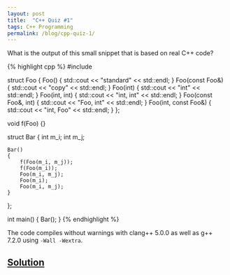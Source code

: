 ```yaml
---
layout: post
title:  "C++ Quiz #1"
tags: C++ Programming
permalink: /blog/cpp-quiz-1/
---
```


What is the output of this small snippet that is based on real C++ code?

<!--more-->

{% highlight cpp %}
#include <iostream>

struct Foo
{
    Foo() { std::cout << "standard" << std::endl; }
    Foo(const Foo&) { std::cout << "copy" << std::endl; }
    Foo(int) { std::cout << "int" << std::endl; }
    Foo(int, int) { std::cout << "int, int" << std::endl; }
    Foo(const Foo&, int) { std::cout << "Foo, int" << std::endl; }
    Foo(int, const Foo&) { std::cout << "int, Foo" << std::endl; }
};

void f(Foo) {}

struct Bar
{
    int m_i;
    int m_j;

    Bar()
    {
        f(Foo(m_i, m_j));
        f(Foo(m_i));
        Foo(m_i, m_j);
        Foo(m_i);
        Foo(m_i, m_j);
    }
};

int main()
{
    Bar();
}
{% endhighlight %}

The code compiles without warnings with clang++ 5.0.0 as well as g++ 7.2.0 using `-Wall -Wextra`.

<script language="javascript">
function toggle() {
    var spoiler = document.getElementById("spoiler");
    spoiler.style.display = (spoiler.style.display == "block") ? "none" : "block";
}
</script>

<h2><a href="javascript:toggle();">Solution</a></h2>

<div id="spoiler" style="display: none" markdown="1">
The preliminaries are simple:

- We have a struct Foo with a few different constructors, each of which prints a text that represents its parameter types.
- We have a struct Bar with two members, `m_i` and `m_j`.
- The `main` function calls the standard constructor of Bar.

The constructor of Bar is where the magic happens, so let's go through it line by line:

1. `f(Foo(m_i, m_j))` creates a temporary Foo object by calling the Foo constructor with `m_i` and `m_j` as parameters, so `int, int` is printed. The resulting Foo object is then passed to the function `f`.
2. `f(Foo(m_i))` works analogously, it calls  the Foo constructor with `m_i` as parameter, so `int` is printed. The resulting Foo object is then passed to the function `f`.
3. `Foo(m_i, m_j)` works the same as the first line, except it doesn't pass the resulting temporary Foo object to a function, so it is destroyed again immediately, `int, int` is printed again.
4. So far so good, but now look closely. `Foo(m_i)` surprisingly behaves entirely differently from all the previous lines. It does *not* call the Foo constructor with `m_i` as the parameter. Instead it creates a Foo object of the name `m_i`, just like `Foo m_i` would. So `standard` is printed.
5. Now the last line looks just like the third line, but it still does something different. Why? Because the name `m_i` is no longer referring to the `int m_i` member of Bar. Instead `m_i` is now referring to a local variable of type `Foo`, so `Foo(m_i, m_j)` prints `Foo, int`.

## Explanation

Thus spoke the C++ standard:

> §8.3 Meaning of declarators
>
> [...]
>
> 6 In a declaration `T D` where `D` has the form
>
> _( D1 )_
>
> the type of the contained _declarator-id_ is the same as that of the contained _declarator-id_ in the declaration
>
> `T D1`
>
> Parentheses do not alter the type of the embedded `declarator-id`, but they can alter the binding of complex declarators.

This kind of ambiguous parsing can lead to dangerous situations, as is documented in [DCL53-CPP](https://wiki.sei.cmu.edu/confluence/display/cplusplus/DCL53-CPP.+Do+not+write+syntactically+ambiguous+declarations):

{% highlight cpp %}
#include <mutex>

static std::mutex m;
static int shared_resource;

void increment_by_42() {
  std::unique_lock<std::mutex>(m);
  shared_resource += 42;
}
{% endhighlight %}

The code looks like it locks the mutex `m` while modifiying `shared_resource`, but instead a new mutex `m` is created, shadowing the global mutex `m`.

A similar example is also available in Wikipedia's [most vexing parse article](https://en.wikipedia.org/wiki/Most_vexing_parse).

## Future Directions

The upcoming Clang version will have a warning for this:

```
y.cpp:25:12: warning: parentheses were disambiguated as redundant parentheses around declaration of variable named
      'm_i' [-Wvexing-parse]
        Foo(m_i);
           ^~~~~
y.cpp:25:9: note: add enclosing parentheses to perform a function-style cast
        Foo(m_i);
        ^
        (       )
y.cpp:25:12: note: remove parentheses to silence this warning
        Foo(m_i);
           ^   ~
```
</div>
